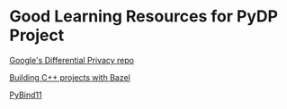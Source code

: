 # Good Learning Resources for PyDP Project



[Google's Differential Privacy repo](https://github.com/google/differential-privacy)

[Building C++ projects with Bazel](https://docs.bazel.build/versions/2.0.0/tutorial/cpp.html)

[PyBind11](https://pybind11.readthedocs.io/en/stable/intro.html)

